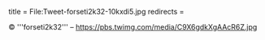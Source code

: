 title = File:Tweet-forseti2k32-10kxdi5.jpg
redirects =
>>>>

© '''forseti2k32''' – https://pbs.twimg.com/media/C9X6gdkXgAAcR6Z.jpg